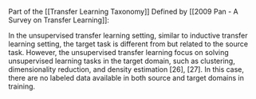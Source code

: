 Part of the [[Transfer Learning Taxonomy]]
Defined by [[2009 Pan - A Survey on Transfer Learning]]:

In the unsupervised transfer learning setting, similar to inductive transfer learning setting, the target task is different from but related to the source task. However, the unsupervised transfer learning focus on solving unsupervised learning tasks in the target domain, such as clustering, dimensionality reduction, and density estimation [26], [27]. In this case, there are no labeled data available in both source and target domains in training.